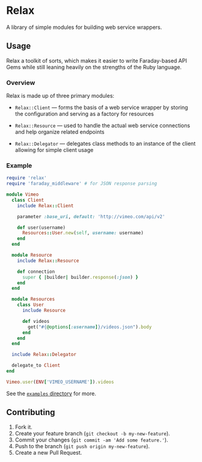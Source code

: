 # Relax

A library of simple modules for building web service wrappers.


## Usage

Relax a toolkit of sorts, which makes it easier to write Faraday-based API
Gems while still leaning heavily on the strengths of the Ruby language.

### Overview

Relax is made up of three primary modules:

  * `Relax::Client` — forms the basis of a web service wrapper by storing the
    configuration and serving as a factory for resources

  * `Relax::Resource` — used to handle the actual web service connections and
    help organize related endpoints

  * `Relax::Delegator` — delegates class methods to an instance of the client
    allowing for simple client usage

### Example

``` ruby
require 'relax'
require 'faraday_middleware' # for JSON response parsing

module Vimeo
  class Client
    include Relax::Client

    parameter :base_uri, default: 'http://vimeo.com/api/v2'

    def user(username)
      Resources::User.new(self, username: username)
    end
  end

  module Resource
    include Relax::Resource

    def connection
      super { |builder| builder.response(:json) }
    end
  end

  module Resources
    class User
      include Resource

      def videos
        get("#{@options[:username]}/videos.json").body
      end
    end
  end

  include Relax::Delegator

  delegate_to Client
end

Vimeo.user(ENV['VIMEO_USERNAME']).videos
```

See the [`examples` directory][examples] for more.

[examples]: http://github.com/tylerhunt/relax/examples


## Contributing

1. Fork it.
2. Create your feature branch (`git checkout -b my-new-feature`).
3. Commit your changes (`git commit -am 'Add some feature.'`).
4. Push to the branch (`git push origin my-new-feature`).
5. Create a new Pull Request.
